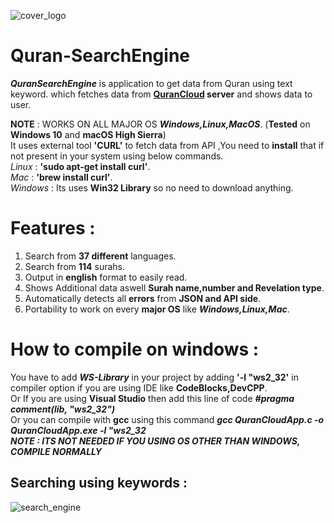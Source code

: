 ![cover_logo](https://github.com/haseeb-heaven/Quran-SearchEngine/blob/master/resources/quran_cloud.jpg?raw=true "")

# Quran-SearchEngine

**_QuranSearchEngine_** is application to get data from Quran using text keyword.
which fetches data from **[QuranCloud](https://alquran.cloud/) server** and shows data to user.</br>

**NOTE** : WORKS ON ALL MAJOR OS **_Windows,Linux,MacOS_**. (**Tested** on **Windows 10** and **macOS High Sierra**)</br>
It uses external tool **'CURL'** to fetch data from API ,You need to **install** that if not present in your system
using below commands.</br>
_Linux_ : **'sudo apt-get install curl'**.</br>
_Mac_ : **'brew install curl'**.</br>
_Windows_ : Its uses **Win32 Library** so no need to download anything.</br>


# Features :
1) Search from **37 different** languages.</br>
2) Search from **114** surahs.</br>
3) Output in **english** format to easily read.</br>
4) Shows Additional data aswell **Surah name,number and Revelation type**.</br>
5) Automatically detects all **errors** from **JSON and API side**.</br>
6) Portability to work on every **major OS** like **_Windows,Linux,Mac_**.</br>

# How to compile on windows :
You have to add **_WS-Library_** in your project by adding **'-l "ws2_32'** in compiler option if you are using IDE like **CodeBlocks,DevCPP**.</br>
Or If you are using **Visual Studio** then add this line of code **_#pragma comment(lib, "ws2_32")_**</br>
Or you can compile with **gcc** using this command **_gcc QuranCloudApp.c -o QuranCloudApp.exe -l "ws2_32_**</br>
**_NOTE : ITS NOT NEEDED IF YOU USING OS OTHER THAN WINDOWS, COMPILE NORMALLY_**</br>

## Searching using keywords : 

![search_engine](https://github.com/haseeb-heaven/Quran-SearchEngine/blob/master/resources/search_engine.jpg?raw=true "")

